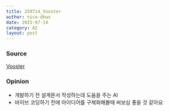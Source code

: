 ```yaml
---
title: 250714_Vooster
author: nice-dkws
date: 2025-07-14
category: AI
layout: post
---
```

### Source
[Vooster](https://www.vooster.ai/ko)

### Opinion
* 개발하기 전 설계문서 작성하는데 도움을 주는 AI
* 바이브 코딩하기 전에 아이디어를 구체화해볼때 써보심 좋을 것 같아요